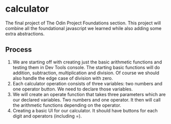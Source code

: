 # calculator
The final project of The Odin Project Foundations section. This project will combine all the foundational javascript we learned while also adding some extra abstractions.

## Process
1. We are starting off with creating just the basic arithmetic functions and testing them in Dev Tools console. The starting basic functions will do addition, subtraction, multiplication and division. Of course we should also handle the edge case of division with zero.
2. Each calculator operation consists of three variables: two numbers and one operator button. We need to declare those variables.
3. We will create an operate function that takes three parameters which are our declared variables. Two numbers and one operator. It then will call the arithmetic functions depending on the operator.
4. Creating a basic UI for our calculator. It should have buttons for each digit and operators (including =).